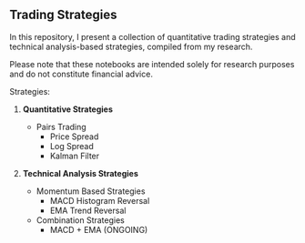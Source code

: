 ## **Trading Strategies**

In this repository, I present a collection of quantitative trading strategies and technical analysis-based strategies, compiled from my research.

Please note that these notebooks are intended solely for research purposes and do not constitute financial advice.

Strategies:
1. **Quantitative Strategies**
    - Pairs Trading
        - Price Spread
        - Log Spread
        - Kalman Filter

2. **Technical Analysis Strategies**
    - Momentum Based Strategies
        - MACD Histogram Reversal
        - EMA Trend Reversal
    - Combination Strategies
        - MACD + EMA (ONGOING)